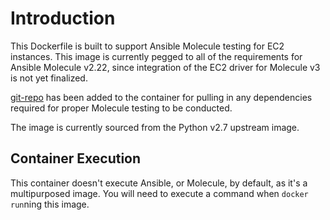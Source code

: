 # Introduction

This Dockerfile is built to support Ansible Molecule testing for EC2 instances. This image is currently pegged to all of the requirements for Ansible Molecule v2.22, since integration of the EC2 driver for Molecule v3 is not yet finalized.

[git-repo](https://gerrit.googlesource.com/git-repo/) has been added to the container for pulling in any dependencies required for proper Molecule testing to be conducted.

The image is currently sourced from the Python v2.7 upstream image.

## Container Execution

This container doesn't execute Ansible, or Molecule, by default, as it's a multipurposed image. You will need to execute a command when `docker run`ning this image.
